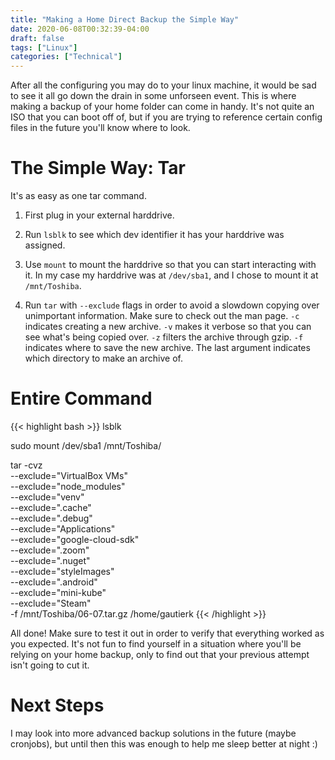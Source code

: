 ```yaml
---
title: "Making a Home Direct Backup the Simple Way"
date: 2020-06-08T00:32:39-04:00
draft: false
tags: ["Linux"]
categories: ["Technical"]
---
```


After all the configuring you may do to your linux machine, it would be sad to see it all go down the drain in some unforseen event. This is where making a backup of your home folder can come in handy. It's not quite an ISO that you can boot off of, but if you are trying to reference certain config files in the future you'll know where to look.


# The Simple Way: Tar

It's as easy as one tar command.

1. First plug in your external harddrive.

2. Run `lsblk` to see which dev identifier it has your harddrive was assigned.

3. Use `mount` to mount the harddrive so that you can start interacting with it. In my case my harddrive was at `/dev/sba1`, and I chose to mount it at `/mnt/Toshiba`.

4. Run `tar` with `--exclude` flags in order to avoid a slowdown copying over unimportant information. Make sure to check out the man page. `-c` indicates creating a new archive. `-v` makes it verbose so that you can see what's being copied over. `-z` filters the archive through gzip. `-f` indicates where to save the new archive. The last argument indicates which directory to make an archive of.

# Entire Command

{{< highlight bash >}}
lsblk

sudo mount /dev/sba1 /mnt/Toshiba/

tar -cvz \
--exclude="VirtualBox VMs" \
--exclude="node_modules" \
--exclude="venv" \
--exclude=".cache" \
--exclude=".debug" \
--exclude="Applications" \
--exclude="google-cloud-sdk" \
--exclude=".zoom" \
--exclude=".nuget" \
--exclude="styleImages" \
--exclude=".android" \
--exclude="mini-kube" \
--exclude="Steam" \
-f /mnt/Toshiba/06-07.tar.gz /home/gautierk
{{< /highlight >}}

All done! Make sure to test it out in order to verify that everything worked as you expected. It's not fun to find yourself in a situation where you'll be relying on your home backup, only to find out that your previous attempt isn't going to cut it.

# Next Steps

I may look into more advanced backup solutions in the future (maybe cronjobs), but until then this was enough to help me sleep better at night :)

